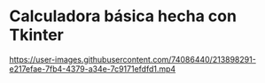 # Calculadora básica hecha con Tkinter

https://user-images.githubusercontent.com/74086440/213898291-e217efae-7fb4-4379-a34e-7c9171efdfd1.mp4
